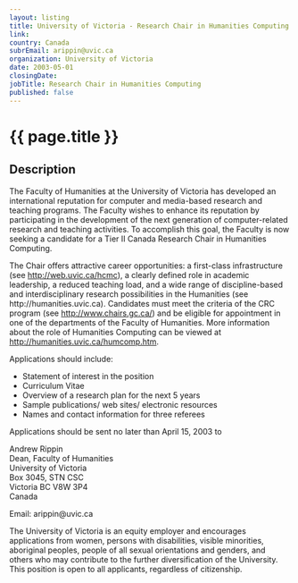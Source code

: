 ```yaml
---
layout: listing
title: University of Victoria - Research Chair in Humanities Computing
link:
country: Canada
subrEmail: arippin@uvic.ca
organization: University of Victoria 
date: 2003-05-01
closingDate: 
jobTitle: Research Chair in Humanities Computing
published: false
---
```



# {{ page.title }}

## Description


<p>The Faculty of Humanities at the University of Victoria has developed an international reputation for computer and media-based research and teaching programs. The Faculty wishes to enhance its reputation by participating in the development of the next generation of computer-related research and teaching activities. To accomplish this goal, the Faculty is now seeking a candidate for a Tier II Canada Research Chair in Humanities Computing. </p>

<p>The Chair offers attractive career opportunities: a first-class infrastructure (see <a href="http://web.uvic.ca/hcmc">http://web.uvic.ca/hcmc</a>), a clearly defined role in academic leadership, a reduced teaching load, and a wide range of discipline-based and interdisciplinary research possibilities in the Humanities (see http://humanities.uvic.ca). Candidates must meet the criteria of the CRC program (see <a href="http://www.chairs.gc.ca/">http://www.chairs.gc.ca/</a>) and be eligible for appointment in one of the departments of the Faculty of Humanities. More information about the role of Humanities Computing can be viewed at <a href="http://humanities.uvic.ca/humcomp.htm">http://humanities.uvic.ca/humcomp.htm</a>.</p>


<p>Applications should include:

<ul>
<li>Statement of interest in the position</li>
<li>Curriculum Vitae</li>
<li>Overview of a research plan for the next 5 years</li>
<li>Sample publications/ web sites/ electronic resources</li>
<li>Names and contact information for three referees</li>
</ul>
</p>
<p>Applications should be sent no later than April 15, 2003 to</p>

<p>Andrew Rippin<br/>
Dean, Faculty of Humanities<br/>
University of Victoria<br/>
Box 3045, STN CSC<br/>
Victoria BC V8W 3P4<br/>
Canada</p>

<p>Email: arippin@uvic.ca

<p>The University of Victoria is an equity employer and encourages applications from women, persons with disabilities, visible minorities, aboriginal peoples, people of all sexual orientations and genders, and others who may contribute to the further diversification of the University. This position is open to all applicants, regardless of citizenship.</p>

